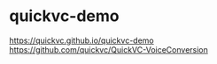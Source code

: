 # quickvc-demo

https://quickvc.github.io/quickvc-demo
https://github.com/quickvc/QuickVC-VoiceConversion
